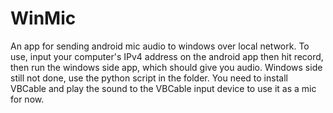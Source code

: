 # WinMic
An app for sending android mic audio to windows over local network. To use, input your computer's IPv4 address on the android app then hit record, then run the windows side app, which should give you audio. Windows side still not done, use the python script in the folder. You need to install VBCable and play the sound to the VBCable input device to use it as a mic for now.
